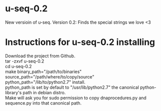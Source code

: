 # u-seq-0.2
New versioin of u-seq. Version 0.2: Finds the special strings we love &lt;3

# Instructions for u-seq-0.2 installing
Download the project from Github.  
tar -zxvf u-seq-0.2  
cd u-seq-0.2  
make binary_path="/path/to/binaries" source_path="/path/where/to/copy/source" python_path="/lib/to/python2.7" install.  
python_path is set by default to "/usr/lib/python2.7" the canonical python-library's path in debian distro.  
Make will ask you for sudo permission to copy dnaprocedures.py and sequence.py into that canonical path.  
